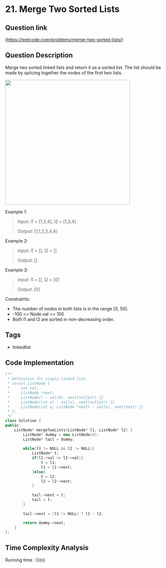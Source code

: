 # 21. Merge Two Sorted Lists

## Question link
(https://leetcode.com/problems/merge-two-sorted-lists/)

## Question Description
Merge two sorted linked lists and return it as a sorted list. The list should be made by splicing together the nodes of the first two lists.

<img src="https://assets.leetcode.com/uploads/2020/10/03/merge_ex1.jpg" width="400"/>

Example 1:
> Input: l1 = [1,2,4], l2 = [1,3,4]
>
> Output: [1,1,2,3,4,4]

Example 2:
> Input: l1 = [], l2 = []
>
> Output: []

Example 3:
> Input: l1 = [], l2 = [0]
>
> Output: [0]

Constraints:
- The number of nodes in both lists is in the range [0, 50].
- -100 <= Node.val <= 100
- Both l1 and l2 are sorted in non-decreasing order.

## Tags
- linkedlist

## Code Implementation
```c++
/**
 * Definition for singly-linked list.
 * struct ListNode {
 *     int val;
 *     ListNode *next;
 *     ListNode() : val(0), next(nullptr) {}
 *     ListNode(int x) : val(x), next(nullptr) {}
 *     ListNode(int x, ListNode *next) : val(x), next(next) {}
 * };
 */
class Solution {
public:
    ListNode* mergeTwoLists(ListNode* l1, ListNode* l2) {
        ListNode* dummy = new ListNode(0);
        ListNode* tail = dummy;
        
        while(l1 != NULL && l2 != NULL){
            ListNode* t;
            if(l1->val <= l2->val){
                t = l1;
                l1 = l1->next;
            }else{
                t = l2;
                l2 = l2->next;
            }
            
            tail->next = t;
            tail = t;
        }
        
        tail->next = (l1 != NULL) ? l1 : l2;
        
        return dummy->next;
    }
};
```

## Time Complexity Analysis
Running time  : O(n)